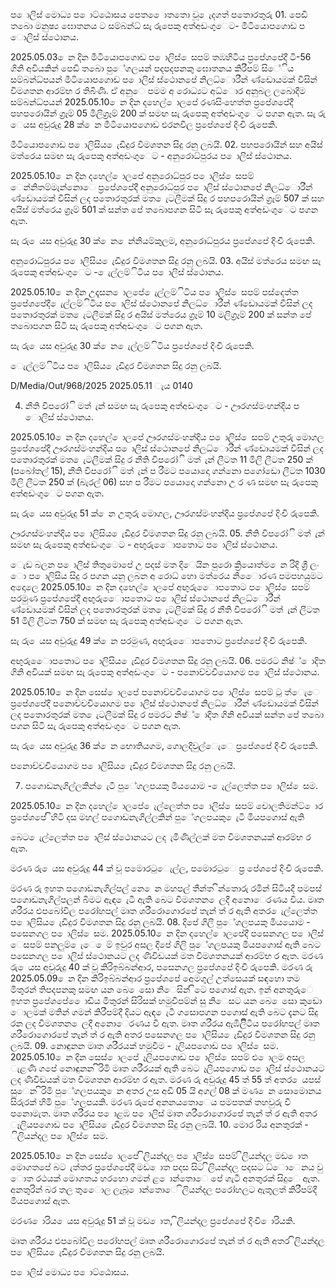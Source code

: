 ප ොලිස් මොධ්‍ය ප ොට්ඨොසය පෙත ෙොතතො වූ ෙැදගත් පතොරතුරු 01. පෙඩි තබො මනුෂ්‍ය ඝොතනය ට සම්බන්ධ්‍ සැ රුපෙකු අත්අඩංගුෙට- මීටියොපගොඩ ප ොලිස් ස්ථොනය.

2025.05.03 ෙන දින මීටියොපගොඩ ප ොලිස් ෙසපම් තඹහිටිය ප්‍රපේශපේදී ටී-56 ගිනි අවියකින් පෙඩි තබො පුේගලයන් පදපදපනකු ඝොතනය කිරීපම් සිේිය සම්බන්ධ්‍පයන් මීටියොපගොඩ ප ොලිස් ස්ථොනපේ නිලධ්‍ොරීන් ණ්ඩොයමක් විසින් විමශතන ආරම්භ ර තිබිණි. ඒ අනුෙ පමම අ රොධ්‍යට අධ්‍ොර අනුබල ලබොදීම සම්බන්ධ්‍පයන් 2025.05.10 ෙන දින දහෙල් ොලපේ රණසිංහෙත්ත ප්‍රපේශපේදී පහපරොයින් ග්‍රෑම් 05 මිලිග්‍රෑම් 200 ක් සමඟ සැ රුපෙකු අත්අඩංගුෙට පගන ඇත. සැ රු ෙයස අවුරුදු 28 ක් ෙන මීටියොපගොඩ එරනවිල ප්‍රපේශපේ දිංචි රුපෙකි.

මීටියොපගොඩ ප ොලිසිය ෙැඩිදුර විමශතන සිදු රනු ලබයි. 02. පහපරොයින් සහ අයිස් මත්රෙය සමඟ සැ රුපෙකු අත්අඩංගුෙට - අනුරොධ්‍පුරය ප ොලිස් ස්ථොනය.

2025.05.10 ෙන දින දහෙල් ොලපේ අනුරොධ්‍පුර ප ොලිස් ෙසපම් ෙන්නිතම්මැන්නොෙ ප්‍රපේශපේදී අනුරොධ්‍පුර ප ොලිස් ස්ථොනපේ නිලධ්‍ොරීන් ණ්ඩොයමක් විසින් ලද පතොරතුරක් මත ෙැටලීමක් සිදු ර පහපරොයින් ග්‍රෑම් 507 ක් සහ අයිස් මත්රෙය ග්‍රෑම් 501 ක් සන්ත පේ තබොපගන සිටි සැ රුපෙකු අත්අඩංගුෙට පගන ඇත.

සැ රු ෙයස අවුරුදු 30 ක් ෙන ෙන්නියම්කුලම, අනුරොධ්‍පුරය ප්‍රපේශපේ දිංචි රුපෙකි.

අනුරොධ්‍පුරය ප ොලිසිය ෙැඩිදුර විමශතන සිදු රනු ලබයි. 03. අයිස් මත්රෙය සමඟ සැ රුපෙකු අත්අඩංගුෙට - ෙැල්ලම්ිටිය ප ොලිස් ස්ථොනය.

2025.05.10 ෙන දින උදෑසන ොලපේ ෙැල්ලම්ිටිය ප ොලිස් ෙසපම් පස්දෙත්ත ප්‍රපේශපේදී ෙැල්ලම්ිටිය ප ොලිස් ස්ථොනපේ නිලධ්‍ොරීන් ණ්ඩොයමක් විසින් ලද පතොරතුරක් මත ෙැටලීමක් සිදු ර අයිස් මත්රෙය ග්‍රෑම් 10 මලිග්‍රෑම් 200 ක් සන්ත පේ තබොපගන සිටි සැ රුපෙකු අත්අඩංගුෙට පගන ඇත.

සැ රු ෙයස අවුරුදු 30 ක් ෙන ෙැල්ලම්ිටිය ප්‍රපේශපේ දිංචි රුපෙකි.

ෙැල්ලම්ිටිය ප ොලිසිය ෙැඩිදුර විමශතන සිදු රනු ලබයි.

D/Media/Out/968/2025 2025.05.11 ැය 0140

04. නීති විපරෝි මත් ැන් සමඟ සැ රුපෙකු අත්අඩංගුෙට - ඌරගස්මංහන්දිය ප ොලිස් ස්ථොනය.

2025.05.10 ෙන දින දහෙල් ොලපේ ඌරගස්මංහන්දිය ප ොලිස් ෙසපම් උතුරු මොගල ප්‍රපේශපේදී ඌරගස්මංහන්දිය ප ොලිස් ස්ථොනපේ නිලධ්‍ොරීන් ණ්ඩොයමක් විසින් ලද පතොරතුරක් මත ෙැටලීමක් සිදු ර නීති විපරෝි මත් ැන් ලීටත 11 මිලි ලීටත 250 ක් (පබෝතල් 15), නීති විපරෝි මත් ැන් ප රීමට පයොදො ගන්නො පගෝඩො ලීටත 1030 මිලි ලීටත 250 ක් (බැරල් 06) සහ ප රීමට පයොදො ගන්නො උ ර ණ සමඟ සැ රුපෙකු අත්අඩංගුෙට පගන ඇත.

සැ රු ෙයස අවුරුදු 51 ක් ෙන උතුරු මොගල, ඌරගස්මංහන්දිය ප්‍රපේශපේ දිංචි රුපෙකි.

ඌරගස්මංහන්දිය ප ොලිසිය ෙැඩිදුර විමශතන සිදු රනු ලබයි. 05. නීති විපරෝි මත් ැන් සමඟ සැ රුපෙකු අත්අඩංගුෙට - අඟුරුෙොපතොට ප ොලිස් ස්ථොනය.

ෙැඩ බලන ප ොලිස් තිතුමොපේ උ පදස් මත දිෙයින පුරො ක්‍රියොත්ම ෙන රිදි ශ්‍රී ලං ො ප ොලිසිය සිදු ර පගන යනු ලබන අ රොධ්‍ හො මත්රෙය නිෙොරණ පමපහයුමට අදොලෙ 2025.05.10 ෙන දින දහෙල් ොලපේ අඟුරුෙොපතොට ප ොලිස් ෙසපම් පරමුණ ප්‍රපේශපේදී අඟුරුෙොපතොට ප ොලිස් ස්ථොනපේ නිලධ්‍ොරීන් ණ්ඩොයමක් විසින් ලද පතොරතුරක් මත ෙැටලීමක් සිදු ර නීති විපරෝි මත් ැන් ලීටත 51 මිලි ලීටත 750 ක් සමඟ සැ රුපෙකු අත්අඩංගුෙට පගන ඇත.

සැ රු ෙයස අවුරුදු 49 ක් ෙන පරමුණ, අඟුරුෙොපතොට ප්‍රපේශපේ දිංචි රුපෙකි.

අඟුරුෙොපතොට ප ොලිසිය ෙැඩිදුර විමශතන සිදු රනු ලබයි. 06. පමරට නිෂ්‍් ොදිත ගිනි අවියක් සමඟ සැ රුපෙකු අත්අඩංගුෙට - පනොච්චචියොගම ප ොලිස් ස්ථොනය.

2025.05.10 ෙන දින සෙස් ොලපේ පනොච්චචියොගම ප ොලිස් ෙසපම් ටු ත්ෙැෙ ප්‍රපේශපේදී පනොච්චචියොගම ප ොලිස් ස්ථොනපේ නිලධ්‍ොරීන් ණ්ඩොයමක් විසින් ලද පතොරතුරක් මත ෙැටලීමක් සිදු ර පමරට නිෂ්‍් ොදිත ගිනි අවියක් සන්ත පේ තබො පගන සිටි සැ රුපෙකු අත්අඩංගුෙට පගන ඇත.

සැ රු ෙයස අවුරුදු 36 ක් ෙන භොතියගම, ගොලදිවුල්ෙැෙ ප්‍රපේශපේ දිංචි රුපෙකි.

පනොච්චචියොගම ප ොලිසිය ෙැඩිදුර විමශතන සිදු රනු ලබයි.

07. පගොඩනැගිල්ලකින් ෙැටී පුේගලපයකු මියයොම - ෙැල්ලෙත්ත ප ොලිස් ෙසම.

2025.05.10 ෙන දින දහෙල් ොලපේ ෙැල්ලෙත්ත ප ොලිස් ෙසපම් චොලතිමන්ට් ොර ප්‍රපේශපේ ිහිටි දස මහල් පගොඩනැගිල්ලකින් පුේගලපයකු ෙැටී මියපගොස් ඇති

බෙට ෙැල්ලෙත්ත ප ොලිස් ස්ථොනයට ලද ැමිණිල්ලක් මත විමශතනයක් ආරම්භ ර ඇත.

මරණ රු ෙයස අවුරුදු 44 ක් වූ පමොරටුෙැල්ල, පමොරටුෙ ප්‍ර පේශපේ දිංචි රුපෙකි.

මරණ රු ඉහත පගොඩනැගිල්පල් නෙ ෙන මහපල් තීන්ත ින්තොරු රමින් සිටියදී පමපස් පගොඩනැගිල්පලන් බිමට ඇඳ ෙැටී ඇති බෙට විමශතන ෙලදී අනොෙරණය විය. මෘත ශරීරය ළුපබෝවිල පරෝහපල් මෘත ශරීරොගොරපේ තැන් ත් ර ඇති අතර ෙැල්ලෙත්ත ප ොලිසිය ෙැඩිදුර විමශතන සිදු රනු ලබයි. 08. දිපේ ගිලී පුේගලපයකු මියයොම - පසෙනගල ප ොලිස් ෙසම. 2025.05.10 ෙන දින දහෙල් ොලපේදී පසෙනගල ප ොලිස් ෙසපම් පනලුම් ෙැෙ ෙම් ඉවුර අසල දිපේ ගිලි පුේගලපයකු මියපගොස් ඇති බෙට පසෙනගල ප ොලිස් ස්ථොනයට ලද ණිවිඩයක් මත විමශතනයක් ආරම්භ ර ඇත. මරණ රු ෙයස අවුරුදු 40 ක් වූ කිරිඉබ්බන්ආර, පසෙනගල ප්‍රපේශපේ දිංචි රුපෙකි. මරණ රු 2025.05.09 ෙන දින කිරිඉබ්බන්ආර ප්‍රපේශපේ අෙමගුල් උත්සෙයක් සඳහො තම මිතුරන් තිපදපනකු සමඟ යන බෙ ෙසො නිෙසින් ිටෙ පගොස් ඇත. ඉන් අනතුරුෙ ඉහත ප්‍රපේශපේ ෙොඩිය මිතුරන් සිරිසක් හමුවීපම්න් සු නිෙසට යන බෙ ෙසො කුඩො ොලමක් මතින් ගමන් කිරීපම්දී දියට ඇඳ ෙැටී ගසොපගන පගොස් ඇති බෙට දැනට සිදු රන ලද විමශතන ෙලදී අනොෙරණය වී ඇත. මෘත ශරීරය ඇඹිලිිටිය පරෝහපල් මෘත ශරීරොගොරපේ තැන් ත් ර ඇති අතර පසෙනගල ප ොලිසිය ෙැඩිදුර විමශතන සිදු රනු ලබයි. 09. නොඳුනන මෘත ශරීරයක් හමුවීම - ෑලියපගොඩ ප ොලිස් ෙසම. 2025.05.10 ෙන දින සෙස් ොලපේ ෑලියපගොඩ ප ොලිස් ෙසපම් ළු ොලම අසල ැළණි ගපේ නොඳුනන ිරිමි මෘත ශරීරයක් ඇති බෙට ෑලියපගොඩ ප ොලිස් ස්ථොනයට ලද ණිවිඩයක් මත විමශතන ආරම්භ ර ඇත. මරණ රු අවුරුදු 45 ත් 55 ත් අතර ෙයපස් සුෙන ිරිමි පුේගලපයකු ෙන අතර උස අඩි 05 යි අගල් 08 ක් මණ ෙන සොමොනය සිරුරක් හිමි පුේගලපයකි. මරණ රුපේ අනනයතොෙය පමපතක් තහවුරු වී පනොමැත. මෘත ශරීරය ප ොළඹ ප ොලිස් මෘත ශරීරොගොරපේ තැන් ත් ර ඇති අතර ෑලියපගොඩ ප ොලිසිය ෙැඩිදුර විමශතන සිදු රනු ලබයි. 10. මොර රිය අනතුරක් - ිලියන්දල ප ොලිස් ෙසම.

2025.05.10 ෙන දින සෙස් ොලපේ ිලියන්දල ප ොලිස් ෙසපම් ිලියන්දල මඩ ොත මොගතපේ බට ැත්තර ප්‍රපේශපේදී මඩ ොත පදස සිට ිලියන්දල පදසට ධ්‍ොෙනය වු ොත රථයක් මොගතය හරහො ගමන් ළ ොන්තොෙ පේ ගැටී අනතුරක් සිදුෙ ඇත. අනතුරින් බර තල තුෙොල ලැබූ ොන්තොෙ ිලියන්දල පරෝහලට ඇතුලත් කිරීපම්දී මියපගොස් ඇත.

මරණ ොරිය ෙයස අවුරුදු 51 ක් වූ මඩ ොත, ිලියන්දල ප්‍රපේශපේ දිංචි ොරියකි.

මෘත ශරීරය ළුපබෝවිල පරෝහපල් මෘත ශරීරොගොරපේ තැන් ත් ර ඇති අතර ිලියන්දල ප ොලිසිය ෙැඩිදුර විමශතන සිදු රනු ලබයි.

ප ොලිස් මොධ්‍ය ප ොට්ඨොසය.